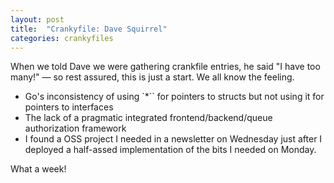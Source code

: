 ```yaml
---
layout: post
title:  "Crankyfile: Dave Squirrel"
categories: crankyfiles
---
```


When we told Dave we were gathering crankfile entries, he said "I have too many!" — so rest assured, this is just a start. We all know the feeling.

- Go's inconsistency of using `*`` for pointers to structs but not using it for pointers to interfaces
- The lack of a pragmatic integrated frontend/backend/queue authorization framework
- I found a OSS project I needed in a newsletter on Wednesday just after I deployed a half-assed implementation of the bits I needed on Monday.

What a week!
